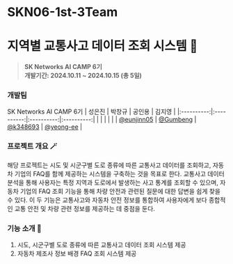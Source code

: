 # SKN06-1st-3Team
<div align="center">

</div>

# 지역별 교통사고 데이터 조회 시스템 🚗
> **SK Networks AI CAMP 6기** <br/> **개발기간: 2024.10.11 ~ 2024.10.15 (총 5일)**

### 개발팀 
SK Networks AI CAMP 6기
| 성은진 | 박창규 | 공인용 | 김지영 |
|:----------:|:----------:|:----------:|:----------:|
|  |  |  |   |
| [@eunjinn05](https://github.com/eunjinn05) | [@Gumbeng](https://github.com/Gumbeng) | [@k348693](https://github.com/k348693) | [@yeong-ee](https://github.com/yeong-ee) |

### 프로젝트 개요 🪄
해당 프로젝트는 시도 및 시군구별 도로 종류에 따른 교통사고 데이터를 조회하고, 자동차 기업의 FAQ를 함께 제공하는 시스템을 구축하는 것을 목표로 한다. 교통사고 데이터 분석을 통해 사용자는 특정 지역과 도로에서 발생하는 사고 통계를 조회할 수 있으며, 자동차 기업의 FAQ 조회 기능을 통해 차량 안전과 관련된 질문에 대한 답변을 쉽게 찾을 수 있다. 이 두 기능은 교통사고와 자동차 안전 정보를 통합하여 사용자에게 보다 종합적인 교통 안전 및 차량 관련 정보를 제공하는 데 중점을 둔다.

### 기능 소개 📱
1) 시도, 시군구별 도로 종류에 따른 교통사고 데이터 조회 시스템 제공
2) 자동차 제조사 정보 배경 FAQ 조회 시스템 제공
